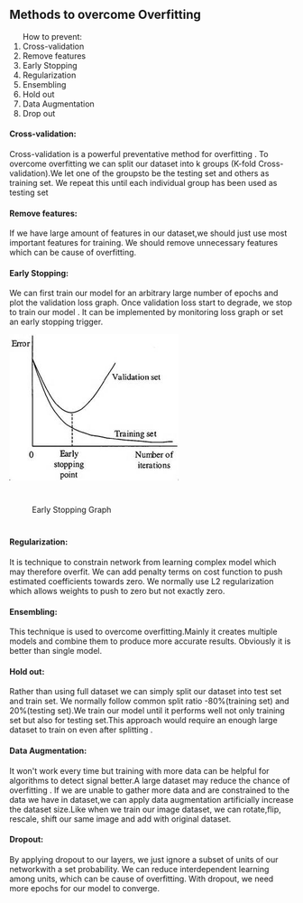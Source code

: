 <h2>Methods to overcome Overfitting </h2>
<ol>   How to prevent:
<li>Cross-validation</li>
<li>Remove features</li>
<li>Early Stopping</li>
<li>Regularization</li>
<li>Ensembling</li>
<li>Hold out </li>
<li>Data Augmentation</li>
<li>Drop out</li>
</ol>
<h4>Cross-validation:</h4>
<p>Cross-validation is a powerful preventative method for overfitting . To overcome overfitting we can split our dataset into k groups
(K-fold Cross-validation).We let one of the groupsto be the testing set
and others as training set. We repeat this until each individual
group has been used as testing set </p>
<h4>Remove features:</h4>
<p>If we have large amount of features in our dataset,we should just use most important features 
for training.  We should remove unnecessary features which can be cause of overfitting. </p>
<h4>Early Stopping:</h4>
<p>We can first train our model for an arbitrary large number of
epochs and plot the validation loss graph. Once validation loss
start to degrade, we stop to train our model . It can be implemented 
by monitoring loss graph or set an early stopping trigger. </p>
<img src="early-stopping-graphic.jpg" alt ="Early_stopping-graph">
<div style="margin:20px;padding:20px;">Early Stopping Graph </div>

<h4>Regularization:</h4>
<p>It is technique to constrain network from learning complex model
which may therefore overfit. We can add penalty terms on cost function to push estimated coefficients towards zero.
We normally use L2 regularization which allows weights to push to zero but not exactly zero.</p>
<h4>Ensembling:</h4>
<p>This technique is used to overcome overfitting.Mainly it creates multiple models
and combine them to produce more accurate results. Obviously it is better than single model. </p>
<h4>Hold out: </h4>
<p>Rather than using full dataset we can simply split our dataset into test set and train set.
We normally follow common split ratio -80%(training set) and 20%(testing set).We train our model until it performs well not only training set but also for testing set.This approach would require
an enough large dataset to train on even after splitting  .</p>
<h4>Data Augmentation:</h4>
<p>It won't work every time but training with more data can be helpful for algorithms to detect signal better.A large dataset may reduce the chance of overfitting . 
If we are unable to gather more data and are constrained to the data we have in dataset,we can apply data augmentation artificially increase the dataset size.Like when we train our image dataset, we can rotate,flip, rescale, shift our same image and add with original dataset. </p>
<h4>Dropout:</h4>
<p>By applying dropout to our layers, we just ignore a subset of units of our networkwith a set probability. 
We can reduce interdependent learning among units, which can be cause of overfitting. 
With dropout, we need more epochs for our model to converge.
</p>

